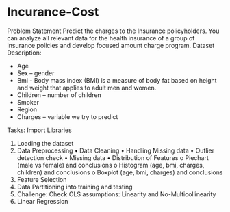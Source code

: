 # Incurance-Cost

Problem Statement
Predict the charges to the Insurance policyholders. You can analyze all relevant data for the health insurance of a group of insurance policies and develop focused amount charge program.
Dataset Description:
-	Age
-	Sex – gender
-	Bmi - Body mass index (BMI) is a measure of body fat based on height and weight that applies to adult men and women.
-	Children – number of children
-	Smoker
-	Region
-	Charges – variable we try to predict

Tasks:
Import Libraries
1.	Loading the dataset
2.	Data Preprocessing
•	Data Cleaning
•	Handling Missing data
•	Outlier detection check
•	Missing data
•	Distribution of Features
o	Piechart (male vs female) and conclusions
o	Histogram (age, bmi, charges, children) and conclusions
o	Boxplot (age, bmi, charges) and conclusions
3.	Feature Selection 
4.	Data Partitioning into training and testing
5.	Challenge: Check OLS assumptions: Linearity and No-Multicollinearity
6.	Linear Regression
